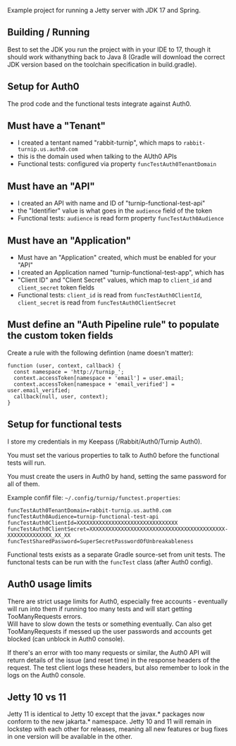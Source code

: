 Example project for running a Jetty server with JDK 17 and Spring.


## Building / Running

Best to set the JDK you run the project with in your IDE to 17, though it 
should work withanything back to Java 8 (Gradle will download the correct 
JDK version based on the toolchain specification in build.gradle).


## Setup for Auth0

The prod code and the functional tests integrate against Auth0.

## Must have a "Tenant"
* I created a tentant named "rabbit-turnip", which maps to 
`rabbit-turnip.us.auth0.com`
* this is the domain used when talking to the AUth0 APIs
* Functional tests: configured via property `funcTestAuth0TenantDomain`

## Must have an "API"
* I created an API with name and ID of "turnip-functional-test-api"
* the "Identifier" value is what goes in the `audience` field of the token 
* Functional tests: `audience` is read form property `funcTestAuth0Audience`  

## Must have an "Application" 
* Must have an "Application" created, which must be enabled for your "API"
* I created an Application named "turnip-functional-test-app", which has
* "Client ID" and "Client Secret" values, which map to `client_id` and
`client_secret` token fields
* Functional tests: `client_id` is read from `funcTestAuth0ClientId`, 
`client_secret` is read from `funcTestAuth0ClientSecret`

## Must define an "Auth Pipeline rule" to populate the custom token fields
Create a rule with the following defintion (name doesn't matter):
```
function (user, context, callback) {
  const namespace = 'http://turnip_';
  context.accessToken[namespace + 'email'] = user.email;
  context.accessToken[namespace + 'email_verified'] = user.email_verified;
  callback(null, user, context);
}
```


## Setup for functional tests

I store my credentials in my Keepass (/Rabbit/Auth0/Turnip Auth0).

You must set the various properties to talk to Auth0 before the functional
tests will run.   

You must create the users in Auth0 by hand, setting the same password for all
of them.

Example confif file: `~/.config/turnip/functest.properties`:
```
funcTestAuth0TenantDomain=rabbit-turnip.us.auth0.com
funcTestAuth0Audience=turnip-functional-test-api
funcTestAuth0ClientId=XXXXXXXXXXXXXXXXXXXXXXXXXXXXXXXX
funcTestAuth0ClientSecret=XXXXXXXXXXXXXXXXXXXXXXXXXXXXXXXXXXXXXXXXXXX-XXXXXXXXXXXXXX_XX_XX
funcTestSharedPassword=SuperSecretPasswordOfUnbreakableness
```

Functional tests exists as a separate Gradle source-set from unit tests.
The functonal tests can be run with the `funcTest` class (after Auth0 config).

## Auth0 usage limits

There are strict usage limits for Auth0, especially free accounts - 
eventually will run into them if running too many tests and will start getting
TooManyRequests errors.  
Will have to slow down the tests or something eventually.
Can also get TooManyRequests if messed up the user passwords and accounts get
blocked (can unblock in Auth0 console).

If there's an error with too many requests or similar, the Auth0 API will
return details of the issue (and reset time) in the response headers of the 
request.  The test client logs these headers, but also remember to look in 
the logs on the Auth0 console.


## Jetty 10 vs 11

Jetty 11 is identical to Jetty 10 except that the javax.* packages now conform
to the new jakarta.* namespace. Jetty 10 and 11 will remain in lockstep with
each other for releases, meaning all new features or bug fixes in one version
will be available in the other.


